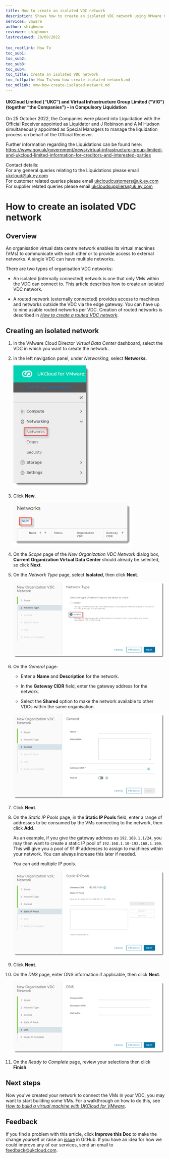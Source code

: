 ```yaml
---
title: How to create an isolated VDC network
description: Shows how to create an isolated VDC network using VMware Cloud Director
services: vmware
author: shighmoor
reviewer: shighmoor
lastreviewed: 20/09/2022

toc_rootlink: How To
toc_sub1:
toc_sub2:
toc_sub3:
toc_sub4:
toc_title: Create an isolated VDC network
toc_fullpath: How To/vmw-how-create-isolated-network.md
toc_mdlink: vmw-how-create-isolated-network.md
---
```


#### UKCloud Limited (“UKC”) and Virtual Infrastructure Group Limited (“VIG”) (together “the Companies”) – in Compulsory Liquidation

On 25 October 2022, the Companies were placed into Liquidation with the Official Receiver appointed as Liquidator and J Robinson and A M Hudson simultaneously appointed as Special Managers to manage the liquidation process on behalf of the Official Receiver.

Further information regarding the Liquidations can be found here: <https://www.gov.uk/government/news/virtual-infrastructure-group-limited-and-ukcloud-limited-information-for-creditors-and-interested-parties>

Contact details:<br>
For any general queries relating to the Liquidations please email <ukcloud@uk.ey.com><br>
For customer related queries please email <ukcloudcustomers@uk.ey.com><br>
For supplier related queries please email <ukcloudsuppliers@uk.ey.com>

# How to create an isolated VDC network

## Overview

An organisation virtual data centre network enables its virtual machines (VMs) to communicate with each other or to provide access to external networks. A single VDC can have multiple networks.

There are two types of organisation VDC networks:

- An isolated (internally connected) network is one that only VMs within the VDC can connect to. This article describes how to create an isolated VDC network.

- A routed network (externally connected) provides access to machines and networks outside the VDC via the edge gateway. You can have up to nine usable routed networks per VDC. Creation of routed networks is described in [*How to create a routed VDC network*](vmw-how-create-routed-network.md).

## Creating an isolated network

1. In the VMware Cloud Director *Virtual Data Center* dashboard, select the VDC in which you want to create the network.

2. In the left navigation panel, under *Networking*, select **Networks**.

   ![Networks tab in VMware Cloud Director](images/vmw-vcd10.1-mnu-networks.png)

3. Click **New**.

   ![Add network button](images/vmw-vcd10.1-btn-new-network.png)

4. On the *Scope* page of the *New Organization VDC Network* dialog box, **Current Organization Virtual Data Center** should already be selected, so click **Next**.

5. On the *Network Type* page, select **Isolated**, then click **Next**.

   ![New Organization VDC Network dialog box - Network Type page - Isolated network](images/vmw-vcd10.1-new-network-isolated.png)

6. On the *General* page:

   - Enter a **Name** and **Description** for the network.

   - In the **Gateway CIDR** field, enter the gateway address for the network.

   - Select the **Shared** option to make the network available to other VDCs within the same organisation.

   ![New Organization VDC Network dialog box - General page](images/vmw-vcd10.1-new-network-general.png)

7. Click **Next**.

8. On the *Static IP Pools* page, in the **Static IP Pools** field, enter a range of addresses to be consumed by the VMs connecting to the network, then click **Add**.

   As an example, if you give the gateway address as `192.168.1.1/24`, you may then want to create a static IP pool of `192.168.1.10-192.168.1.100`. This will give you a pool of 91 IP addresses to assign to machines within your network. You can always increase this later if needed.

   You can add multiple IP pools.

   ![New Organization VDC Network dialog box - Static IP Pools page](images/vmw-vcd10.1-new-network-ip-pool.png)

9. Click **Next**.

10. On the *DNS* page, enter DNS information if applicable, then click **Next**.

    ![New Organization VDC Network dialog box - DNS page](images/vmw-vcd10.1-new-network-dns-isolated.png)

11. On the *Ready to Complete* page, review your selections then click **Finish**.

## Next steps

Now you've created your network to connect the VMs in your VDC, you may want to start building some VMs. For a walkthrough on how to do this, see [*How to build a virtual machine with UKCloud for VMware*](vmw-gs-build-vm-vcd.md).

## Feedback

If you find a problem with this article, click **Improve this Doc** to make the change yourself or raise an [issue](https://github.com/UKCloud/documentation/issues) in GitHub. If you have an idea for how we could improve any of our services, send an email to <feedback@ukcloud.com>.

